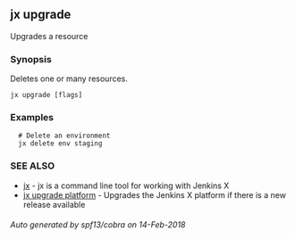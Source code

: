 ## jx upgrade

Upgrades a resource

### Synopsis


Deletes one or many resources.

```
jx upgrade [flags]
```

### Examples

```
  # Delete an environment
  jx delete env staging
```

### SEE ALSO
* [jx](jx.md)	 - jx is a command line tool for working with Jenkins X
* [jx upgrade platform](jx_upgrade_platform.md)	 - Upgrades the Jenkins X platform if there is a new release available

###### Auto generated by spf13/cobra on 14-Feb-2018
